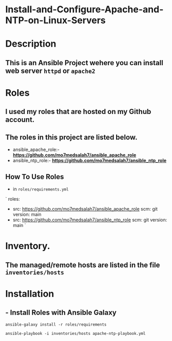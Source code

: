 # Install-and-Configure-Apache-and-NTP-on-Linux-Servers

# Description
## This is an Ansible Project wehere you can install web server `httpd` or `apache2`

# Roles
## I used my roles that are hosted on my **Github** account.
## The roles in this project are listed below.
- ansible_apache_role:- **https://github.com/mo7medsalah7/ansible_apache_role**
- ansible_ntp_role:- **https://github.com/mo7medsalah7/ansible_ntp_role**

## How To Use Roles 
- in `roles/requirements.yml`

`
roles:
  - src: https://github.com/mo7medsalah7/ansible_apache_role
    scm: git
    version: main
  - src: https://github.com/mo7medsalah7/ansible_ntp_role
    scm: git
    version: main
` 

# Inventory.
## The managed/remote hosts are listed in the file `inventories/hosts`

# Installation
## - Install Roles with Ansible Galaxy
`ansible-galaxy install -r roles/requirements`

`ansible-playbook -i inventories/hosts apache-ntp-playbook.yml`






